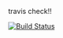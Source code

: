 travis check!!


[![Build Status](https://travis-ci.org/Kirudiha/country-springboot-ajax.svg?branch=master)](https://travis-ci.org/Kirudiha/country-springboot-ajax)


<!-- <a href="https://codeclimate.com/github/Kirudiha/country-springboot-ajax/test_coverage"><img src="https://api.codeclimate.com/v1/badges/125113ceaf51de2d7a01/test_coverage" /></a> -->